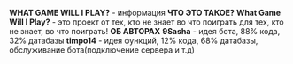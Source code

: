 **WHAT GAME WILL I PLAY?** - информация
  **ЧТО ЭТО ТАКОЕ?**
    **What Game Will I Play?** - это проект от тех, кто не знает во что поиграть для тех, кто не знает, во что поиграть!
  **ОБ АВТОРАХ**
    **9Sasha** - идея бота, 88% кода, 32% датабазы
    **timpo14** - идея функций, 12% кода, 68% датабазы, обслуживание бота(подключение сервера и т.д)
